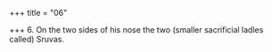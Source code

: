 +++
title = "06"

+++
6. On the two sides of his nose the two (smaller sacrificial ladles called) Sruvas.
